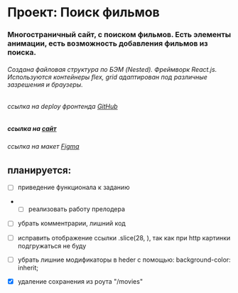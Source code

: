 # Проект: Поиск фильмов

### Многостраничный сайт, с поиском фильмов. Есть элементы анимации, есть возможность добавления фильмов из поиска.

###### Создана файловая структура по БЭМ (Nested). Фреймворк React.js. Используются контейнеры flex, grid адаптирован под различные зазрешения и браузеры.

###### ссылка на deploy фронтенда [GitHub]( https://michelkukresh.github.io/movies-explorer-frontend/)

##### ссылка на [сайт](https://kukreshma.moviesexplorer.nomorepartiesxyz.ru)

###### ссылка на макет [Figma](https://www.figma.com/file/Ty5BCeoGGS7WWawFwQL6rz/Diploma-(Copy)?node-id=891%3A3857)

## планируется: 
- [ ] приведение функционала к заданию
- - [ ] реализовать работу прелодера
- [ ] убрать комментрарии, лишний код
- [ ] исправить отображение ссылки .slice(28, ), так как при http картинки подгружаться не буду
- [ ] убрать лишние модификаторы в heder с помощью: background-color: inherit;
- [x] удаление сохранения из роута "/movies"


